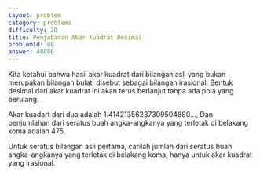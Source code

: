 ```yaml
---
layout: problem
category: problems
difficulty: 20
title: Penjabaran Akar Kuadrat Desimal
problemId: 80
answer: 40886
---
```

Kita ketahui bahwa hasil akar kuadrat dari bilangan asli yang bukan merupakan bilangan bulat, disebut sebagai bilangan irasional. Bentuk desimal dari akar kuadrat ini akan terus berlanjut tanpa ada pola yang berulang.

Akar kuadart dari dua adalah 1.41421356237309504880..., Dan penjumlahan dari seratus buah angka-angkanya yang terletak di belakang koma adalah 475.

Untuk seratus bilangan asli pertama, carilah jumlah dari seratus buah angka-angkanya yang terletak di belakang koma, hanya untuk akar kuadrat yang irasional.
